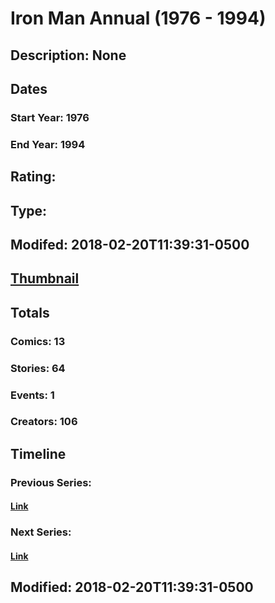 # Iron Man Annual (1976 - 1994)
## Description: None
## Dates
### Start Year: 1976
### End Year: 1994
## Rating: 
## Type: 
## Modifed: 2018-02-20T11:39:31-0500
## [Thumbnail](http://i.annihil.us/u/prod/marvel/i/mg/9/70/4c360fe5bd088.jpg)
## Totals
### Comics: 13
### Stories: 64
### Events: 1
### Creators: 106
## Timeline
### Previous Series: 
#### [Link]()
### Next Series: 
#### [Link]()
## Modified: 2018-02-20T11:39:31-0500